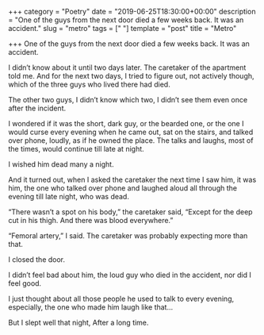 +++
category = "Poetry"
date = "2019-06-25T18:30:00+00:00"
description = "One of the guys from the next door died a few weeks back. It was an accident."
slug = "metro"
tags = ["  "]
template = "post"
title = "Metro"

+++
One of the guys from the next door died a few weeks back. It was an accident.

I didn’t know about it until two days later. The caretaker of the apartment told me. And for the next two days, I tried to figure out, not actively though, which of the three guys who lived there had died.

The other two guys, I didn’t know which two, I didn’t see them even once after the incident.

I wondered if it was the short, dark guy, or the bearded one, or the one I would curse every evening when he came out, sat on the stairs, and talked over phone, loudly, as if he owned the place. The talks and laughs, most of the times, would continue till late at night.

I wished him dead many a night.

And it turned out, when I asked the caretaker the next time I saw him, it was him, the one who talked over phone and laughed aloud all through the evening till late night, who was dead.

“There wasn’t a spot on his body,” the caretaker said, “Except for the deep cut in his thigh. And there was blood everywhere.”

“Femoral artery,” I said. The caretaker was probably expecting more than that.

I closed the door.

I didn’t feel bad about him, the loud guy who died in the accident, nor did I feel good.

I just thought about all those people he used to talk to every evening, especially, the one who made him laugh like that…

But I slept well that night, After a long time.
